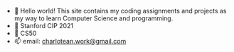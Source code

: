 - 👋 Hello world! This site contains my coding assignments and projects as my way to learn Computer Science and programming.
- 🌱 Stanford CIP 2021
- 🌱 CS50
- 📫 email: charlotean.work@gmail.com

<!---
charlotean/charlotean is a ✨ special ✨ repository because its `README.md` (this file) appears on your GitHub profile.
You can click the Preview link to take a look at your changes.
--->
